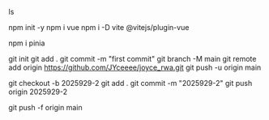 <!--vite congi-->
ls
<!--initialise & add dependencies-->
npm init -y
npm i vue
npm i -D vite @vitejs/plugin-vue

<!--install pinia-->
npm i pinia

<!--push to github-->
git init
git add .
git commit -m "first commit"
git branch -M main
git remote add origin https://github.com/JYceeee/joyce_rwa.git
git push -u origin main

<!--新建并切换到新分支、保存修改、提交、推送到 GitHub-->
git checkout -b 2025929-2
git add .
git commit -m "2025929-2"
git push origin 2025929-2

git push -f origin main